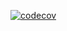 [![codecov](https://codecov.io/gh/minhdanh/ctrlcb/branch/master/graph/badge.svg?token=F41311IRII)](https://codecov.io/gh/minhdanh/ctrlcb)